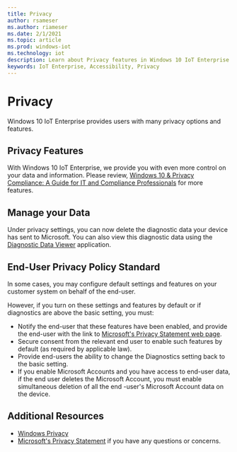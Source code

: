 ```yaml
---
title: Privacy
author: rsameser
ms.author: riameser
ms.date: 2/1/2021
ms.topic: article
ms.prod: windows-iot
ms.technology: iot
description: Learn about Privacy features in Windows 10 IoT Enterprise.
keywords: IoT Enterprise, Accessibility, Privacy
---
```


# Privacy
Windows 10 IoT Enterprise provides users with many privacy options and features.

## Privacy Features
With Windows 10 IoT Enterprise, we provide you with even more control on your data and information. Please review, [Windows 10 & Privacy Compliance:
A Guide for IT and Compliance Professionals](https://docs.microsoft.com/windows/privacy/windows-10-and-privacy-compliance) for more features.

## Manage your Data
Under privacy settings, you can now delete the diagnostic data your device has sent to Microsoft. You can also view this diagnostic data using the [Diagnostic Data Viewer](https://docs.microsoft.com/windows/privacy/diagnostic-data-viewer-overview) application.

## End-User Privacy Policy Standard
In some cases, you may configure default settings and features on your customer system on behalf of the end-user.

However, if you turn on these settings and features by default or if diagnostics are above the basic setting, you must:

* Notify the end-user that these features have been enabled, and provide the end-user with the link to [Microsoft's Privacy Statement web page](https://go.microsoft.com/fwlink/?LinkId=521839).
* Secure consent from the relevant end user to enable such features by default (as required by applicable law).
* Provide end-users the ability to change the Diagnostics setting back to the basic setting.
* If you enable Microsoft Accounts and you have access to end-user data, if the end user deletes the Microsoft Account, you must enable simultaneous deletion of all the end -user's Microsoft Account data on the device.


## Additional Resources
* [Windows Privacy](https://docs.microsoft.com/windows/privacy/)
* [Microsoft's Privacy Statement](https://privacy.microsoft.com/privacystatement) if you have any questions or concerns.
